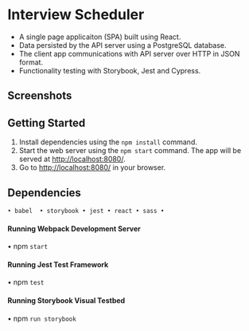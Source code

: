 # Interview Scheduler
- A single page applicaiton (SPA) built using React.<br>
- Data persisted by the API server using a PostgreSQL database.<br>
- The client app communications with API server over HTTP in JSON format.<br>
- Functionality testing with Storybook, Jest and Cypress.

## Screenshots



## Getting Started

1. Install dependencies using the `npm install` command.
2. Start the web server using the `npm start` command. The app will be served at <http://localhost:8080/>.
3. Go to <http://localhost:8080/> in your browser.


## Dependencies
`• babel  • storybook • jest • react • sass •`

#### Running Webpack Development Server

• npm  `start`


#### Running Jest Test Framework

• npm `test`


#### Running Storybook Visual Testbed
• npm `run storybook`

